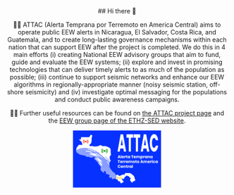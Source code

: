 <center>
## Hi there 👋

🙋‍♀️ ATTAC (Alerta Temprana por Terremoto en America Central) aims to operate public EEW alerts in Nicaragua, El Salvador, Costa Rica, and Guatemala, and to create long-lasting governance mechanisms within each nation that can support EEW after the project is completed. We do this in 4 main efforts (i) creating National EEW advisory groups that aim to fund, guide and evaluate the EEW systems; (ii) explore and invest in promising technologies that can deliver timely alerts to as much of the population as possible; (iii) continue to support seismic networks and enhance our EEW algorithms in regionally-appropriate manner (noisy seismic station, off-shore seismicity) and (iv) investigate optimal messaging for the populations and conduct public awareness campaigns.

👩‍💻 Further useful resources can be found on [the ATTAC project page](http://www.seismo.ethz.ch/en/research-and-teaching/ongoing-projects/) and the [EEW group page of the ETHZ-SED website](http://www.seismo.ethz.ch/en/research-and-teaching/fields_of_research/earthquake-early-warning/).

<img src="profile/logo.png" width="200">

</center>

